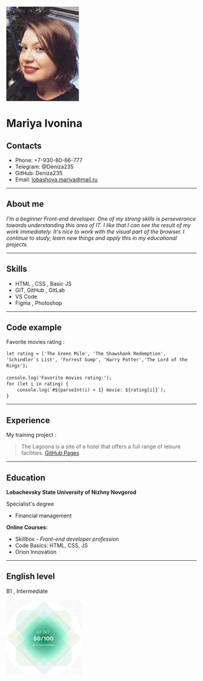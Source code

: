![foto](./img/foto.jpeg)
# Mariya Ivonina
## Contacts
- Phone: +7-930-80-66-777
- Telegram: @Deniza235
- GitHub: Deniza235
- Email: lobashova.mariya@mail.ru

***

## About me
_I'm a beginner Front-end developer. One of my strong skills is perseverance towards understanding this area of IT. I like that I can see the result of my work immediately. It's nice to work with the visual part of the browser. I continue to study, learn new things and apply this in my educational projects._

***
## Skills
* HTML , CSS , Basic JS
* GIT, GitHub , GitLab
* VS Code
* Figma , Photoshop

***
## Code example
Favorite movies rating :
```
let rating = ['The Green Mile', 'The Shawshank Redemption', 'Schindler`s List', 'Forrest Gump', 'Harry Potter','The Lord of the Rings'];

console.log('Favorite movies rating:');
for (let i in rating) {
    console.log(`#${parseInt(i) + 1} movie: ${rating[i]}`);
}
```
***
## Experience
My training project :
> The Lagoona is a site of a hotel that offers a full range of leisure facilities.
[GitHub Pages](https://deniza235.github.io/Lagoona/)

***
## Education
**Lobachevsky State University of Nizhny Novgorod**

Specialist's degree
- Financial management

**Online Courses:**
* Skillbox - _Front-end developer profession_
* Code Basics: HTML, CSS, JS
* Orion Innovation

***
## English level

B1 , Intermediate

![test](./img/test_ef.png)



